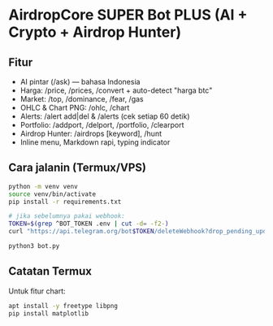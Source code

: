 # AirdropCore SUPER Bot PLUS (AI + Crypto + Airdrop Hunter)

## Fitur
- AI pintar (/ask) — bahasa Indonesia
- Harga: /price, /prices, /convert + auto-detect "harga btc"
- Market: /top, /dominance, /fear, /gas
- OHLC & Chart PNG: /ohlc, /chart
- Alerts: /alert add|del & /alerts (cek setiap 60 detik)
- Portfolio: /addport, /delport, /portfolio, /clearport
- Airdrop Hunter: /airdrops [keyword], /hunt <keyword>
- Inline menu, Markdown rapi, typing indicator

## Cara jalanin (Termux/VPS)
```bash
python -m venv venv
source venv/bin/activate
pip install -r requirements.txt

# jika sebelumnya pakai webhook:
TOKEN=$(grep ^BOT_TOKEN .env | cut -d= -f2-)
curl "https://api.telegram.org/bot$TOKEN/deleteWebhook?drop_pending_updates=true"

python3 bot.py
```

## Catatan Termux
Untuk fitur chart:
```bash
apt install -y freetype libpng
pip install matplotlib
```
